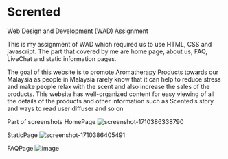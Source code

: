 # Scrented
Web Design and Development (WAD) Assignment

This is my assignment of WAD which required us to use HTML, CSS and javascript. The part that covered by me are home page, about us, FAQ, LiveChat and static information pages.

The goal of this website is to promote Aromatherapy Products towards our Malaysia as people in Malaysia rarely know that it can help to reduce stress and make people relax with the scent and also increase the sales of  the products. This website has well-organized content for easy viewing of all the details of the products and other information such as Scented’s story and ways to read user diffuser and so on

Part of screenshots
HomePage
![screenshot-1710386338790](https://github.com/Jacktey636/Scrented/assets/86141701/4b4f9ddc-4097-4653-b530-a068a8d1bceb)

StaticPage
![screenshot-1710386405491](https://github.com/Jacktey636/Scrented/assets/86141701/77abb70e-e386-45d1-a0fa-8cc03340e4cc)

FAQPage
![image](https://github.com/Jacktey636/Scrented/assets/86141701/dc7dbf40-ce76-4826-bf05-933a0158aeda)
